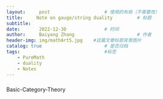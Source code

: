 ```yaml
---
layout:     post   				    # 使用的布局（不需要改）
title:     Note on gauge/string duality			# 标题 
subtitle:   
date:       2022-12-30 				# 时间
author:     Baiyang Zhang 						# 作者
header-img: img/mathArt5.jpg 	#这篇文章标题背景图片
catalog: true 						# 是否归档
tags:								#标签
    - PureMath
    - duality
    - Notes
---
```


### 

Basic-Category-Theory



